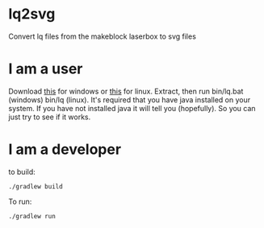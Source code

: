 # lq2svg
Convert lq files from the makeblock laserbox to svg files

# I am a user
Download [this](https://github.com/vedelaar/lq2svg/blob/master/build/distributions/lq.zip) for windows or [this](https://github.com/vedelaar/lq2svg/blob/master/build/distributions/lq.tar) for linux. Extract, then run bin/lq.bat (windows) bin/lq (linux). It's required that you have java installed on your system. If you have not installed java it will tell you (hopefully). So you can just try to see if it works.

# I am a developer
to build:
```
./gradlew build
```

To run:
```
./gradlew run
```
